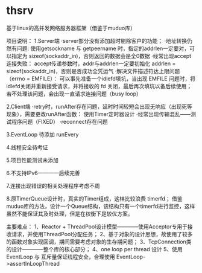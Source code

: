 # thsrv
基于linux的高并发网络服务器框架（借鉴于muduo库）

项目说明：
1.Server端
	·server部分没有添加超时剔除客户的功能；
	·地址转换仍然有问题:
		使用getsockname 与 getpeername 时，指定的addrlen一定要对，可以指定为 sizeof(sockaddr_in)，否则返回的数据会是全0数据
	·经常出现accept连接失败：
		accept传递参数时，addr与addrlen一定要初始化 addrlen = sizeof(sockaddr_in)，否则是否成功全凭运气
	·解决文件描述符达上限问题（errno = EMFILE）：
		可以事先准备一个idlefd填坑，当出现 EMFILE 问题时，将idlefd关闭并重新接受请求，并将接收的 fd 关闭，最后再次填坑以备后续使用；若不处理该问题，会出现一直请求连接问题（busy loop）

2.Client端
	·retry时，runAfter存在问题，延时时间较短会出现无响应（出现死等现象），需要更改runAfter函数：
		使用Timer定时器设计
	·经常出现传输混乱——测试程序问题（FIXED）
	·reconnect存在问题

3.EventLoop 待添加 runEvery

4.线程安全待考证

5.项目性能测试未添加

6.不支持IPv6————后续完善

7.连接出现错误的相关处理程序考虑不周

8.原TimerQueue设计时，真实的Timer组成，这样比较浪费 timerfd；
	借鉴 muduo库的方法，设计一个Queue结构，该结构只有一个timerfd进行监控，这样虽然不能保证其及时处理，但是在权衡下是较优方案。

主要难点：
	1、Reactor + ThreadPool设计模型————使用Acceptor专用于接收请求，并使用ThreadPool分配任务；
	2、基于对象的设计思想，故使用了较多的函数对象实现回调，期间需要考虑对象的生存期问题；
	3、TcpConnection类的设计————整个库的核心部分；
	4、one loop per thread 设计
	5、使用 EventLoop 与 互斥量保证线程安全，合理使用 EventLoop->assertInLoopThread